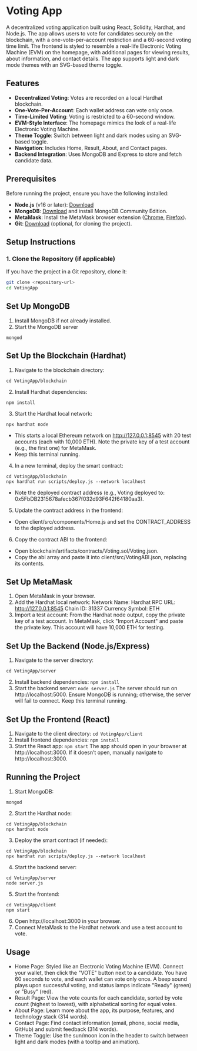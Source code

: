 # Voting App

A decentralized voting application built using React, Solidity, Hardhat, and Node.js. The app allows users to vote for candidates securely on the blockchain, with a one-vote-per-account restriction and a 60-second voting time limit. The frontend is styled to resemble a real-life Electronic Voting Machine (EVM) on the homepage, with additional pages for viewing results, about information, and contact details. The app supports light and dark mode themes with an SVG-based theme toggle.

## Features
- **Decentralized Voting**: Votes are recorded on a local Hardhat blockchain.
- **One-Vote-Per-Account**: Each wallet address can vote only once.
- **Time-Limited Voting**: Voting is restricted to a 60-second window.
- **EVM-Style Interface**: The homepage mimics the look of a real-life Electronic Voting Machine.
- **Theme Toggle**: Switch between light and dark modes using an SVG-based toggle.
- **Navigation**: Includes Home, Result, About, and Contact pages.
- **Backend Integration**: Uses MongoDB and Express to store and fetch candidate data.

## Prerequisites
Before running the project, ensure you have the following installed:
- **Node.js** (v16 or later): [Download](https://nodejs.org/)
- **MongoDB**: [Download](https://www.mongodb.com/try/download/community) and install MongoDB Community Edition.
- **MetaMask**: Install the MetaMask browser extension ([Chrome](https://chrome.google.com/webstore/detail/metamask/nkbihfbeogaeaoehlefnkodbefgpgknn), [Firefox](https://addons.mozilla.org/en-US/firefox/addon/ether-metamask/)).
- **Git**: [Download](https://git-scm.com/downloads) (optional, for cloning the project).

## Setup Instructions

### 1. Clone the Repository (if applicable)
If you have the project in a Git repository, clone it:
```bash
git clone <repository-url>
cd VotingApp
```

## Set Up MongoDB
1) Install MongoDB if not already installed.
2) Start the MongoDB server
```
mongod
```

## Set Up the Blockchain (Hardhat)
1. Navigate to the blockchain directory:
```
cd VotingApp/blockchain
```

2. Install Hardhat dependencies:
```
npm install
```

3. Start the Hardhat local network:
```
npx hardhat node
```
- This starts a local Ethereum network on http://127.0.0.1:8545 with 20 test accounts (each with 10,000 ETH). Note the private key of a test account (e.g., the first one) for MetaMask.
- Keep this terminal running.

4. In a new terminal, deploy the smart contract:
```
cd VotingApp/blockchain
npx hardhat run scripts/deploy.js --network localhost
```

- Note the deployed contract address (e.g., Voting deployed to: 0x5FbDB2315678afecb367f032d93F642f64180aa3).

5. Update the contract address in the frontend:
- Open client/src/components/Home.js and set the CONTRACT_ADDRESS to the deployed address.

6. Copy the contract ABI to the frontend:
- Open blockchain/artifacts/contracts/Voting.sol/Voting.json.
- Copy the abi array and paste it into client/src/VotingABI.json, replacing its contents.
## Set Up MetaMask
1. Open MetaMask in your browser.
2. Add the Hardhat local network:
Network Name: Hardhat
RPC URL: http://127.0.0.1:8545
Chain ID: 31337
Currency Symbol: ETH
3. Import a test account:
From the Hardhat node output, copy the private key of a test account.
In MetaMask, click "Import Account" and paste the private key.
This account will have 10,000 ETH for testing.

## Set Up the Backend (Node.js/Express)
1. Navigate to the server directory:
```
cd VotingApp/server
```
2. Install backend dependencies:
```npm install```
3. Start the backend server:
```node server.js```
The server should run on http://localhost:5000.
Ensure MongoDB is running; otherwise, the server will fail to connect.
Keep this terminal running.

## Set Up the Frontend (React)
1. Navigate to the client directory:
```cd VotingApp/client```
2. Install frontend dependencies:
```npm install```
3. Start the React app:
```npm start```
The app should open in your browser at http://localhost:3000.
If it doesn’t open, manually navigate to http://localhost:3000.

## Running the Project
1. Start MongoDB:
```
mongod
```
2. Start the Hardhat node:
```
cd VotingApp/blockchain
npx hardhat node
```
3. Deploy the smart contract (if needed):
```
cd VotingApp/blockchain
npx hardhat run scripts/deploy.js --network localhost
```
4. Start the backend server:
```
cd VotingApp/server
node server.js
```
5. Start the frontend:
```
cd VotingApp/client
npm start
```

6. Open http://localhost:3000 in your browser.
7. Connect MetaMask to the Hardhat network and use a test account to vote.

## Usage
- Home Page: Styled like an Electronic Voting Machine (EVM). Connect your wallet, then click the "VOTE" button next to a candidate. You have 60 seconds to vote, and each wallet can vote only once. A beep sound plays upon successful voting, and status lamps indicate "Ready" (green) or "Busy" (red).
- Result Page: View the vote counts for each candidate, sorted by vote count (highest to lowest), with alphabetical sorting for equal votes.
- About Page: Learn more about the app, its purpose, features, and technology stack (314 words).
- Contact Page: Find contact information (email, phone, social media, GitHub) and submit feedback (314 words).
- Theme Toggle: Use the sun/moon icon in the header to switch between light and dark modes (with a tooltip and animation).